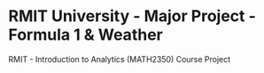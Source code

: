 # RMIT University - Major Project - Formula 1 & Weather

RMIT - Introduction to Analytics (MATH2350) Course Project
